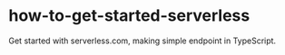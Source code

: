 # how-to-get-started-serverless
Get started with serverless.com, making simple endpoint in TypeScript.
